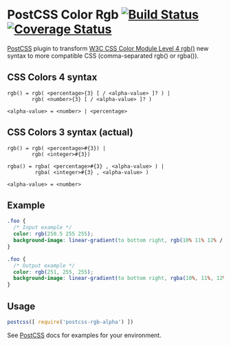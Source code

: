 # PostCSS Color Rgb [![Build Status][ci-img]][ci] [![Coverage Status][cov-img]][cov]

[PostCSS] plugin to transform [W3C CSS Color Module Level 4 rgb()](https://drafts.csswg.org/css-color/#funcdef-rgb) new syntax to more compatible CSS (comma-separated rgb() or rgba()).

[PostCSS]: https://github.com/postcss/postcss
[ci-img]:  https://travis-ci.org/hutaod/postcss-rgb-alpha.svg
[ci]:      https://travis-ci.org/hutaod/postcss-rgb-alpha
[cov-img]: https://coveralls.io/repos/github/hutaod/postcss-rgb-alpha/badge.svg
[cov]:     https://coveralls.io/github/hutaod/postcss-rgb-alpha

## CSS Colors 4 syntax

```
rgb() = rgb( <percentage>{3} [ / <alpha-value> ]? ) |
        rgb( <number>{3} [ / <alpha-value> ]? )

<alpha-value> = <number> | <percentage>
```

## CSS Colors 3 syntax (actual)

```
rgb() = rgb( <percentage>#{3}) |
        rgb( <integer>#{3})

rgba() = rgba( <percentage>#{3} , <alpha-value> ) |
         rgba( <integer>#{3} , <alpha-value> )

<alpha-value> = <number>
```

## Example

```css
.foo {
  /* Input example */
  color: rgb(250.5 255 255);
  background-image: linear-gradient(to bottom right, rgb(10% 11% 12% / 90%), rgb(23% 24% 25% / .5));
}
```

```css
.foo {
  /* Output example */
  color: rgb(251, 255, 255);
  background-image: linear-gradient(to bottom right, rgba(10%, 11%, 12%, .9), rgba(23%, 24%, 25%, .5));
}
```

## Usage

```js
postcss([ require('postcss-rgb-alpha') ])
```

See [PostCSS] docs for examples for your environment.

